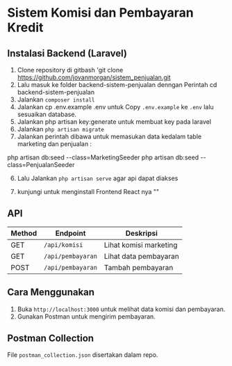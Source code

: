 # Sistem Komisi dan Pembayaran Kredit

## Instalasi Backend (Laravel)
1. Clone repository di gitbash 'git clone https://github.com/jovanmorgan/sistem_penjualan.git 
2. Lalu masuk ke folder backend-sistem-penjualan denngan Perintah cd backend-sistem-penjualan
2. Jalankan `composer install`
3. Jalankan cp .env.example .env untuk Copy `.env.example` ke `.env` lalu sesuaikan database.
4. Jalankan php artisan key:generate untuk membuat key pada laravel
4. Jalankan `php artisan migrate`
5. Jalankan perintah dibawa untuk memasukan data kedalam table marketing dan penjualan :

php artisan db:seed --class=MarketingSeeder
php artisan db:seed --class=PenjualanSeeder

6. Lalu Jalankan `php artisan serve` agar api dapat diakses

7. kunjungi untuk menginstall Frontend React nya ""

## API
| Method | Endpoint | Deskripsi |
|--------|----------|-----------|
| GET | `/api/komisi` | Lihat komisi marketing |
| GET | `/api/pembayaran` | Lihat data pembayaran |
| POST | `/api/pembayaran` | Tambah pembayaran |

## Cara Menggunakan
1. Buka `http://localhost:3000` untuk melihat data komisi dan pembayaran.
2. Gunakan Postman untuk mengirim pembayaran.

## Postman Collection
File `postman_collection.json` disertakan dalam repo.
